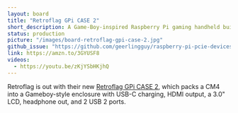 ```yaml
---
layout: board
title: "Retroflag GPi CASE 2"
short_description: A Game-Boy-inspired Raspberry Pi gaming handheld built around the CM4.
status: production
picture: "/images/board-retroflag-gpi-case-2.jpg"
github_issue: "https://github.com/geerlingguy/raspberry-pi-pcie-devices/issues/350"
link: https://amzn.to/3GYUSF8
videos:
  - https://youtu.be/zKjYSbHKjhQ
---
```

Retroflag is out with their new [Retroflag GPi CASE 2](https://retroflag.com/gpi_case_2.html), which packs a CM4 into a Gameboy-style enclosure with USB-C charging, HDMI output, a 3.0" LCD, headphone out, and 2 USB 2 ports.
